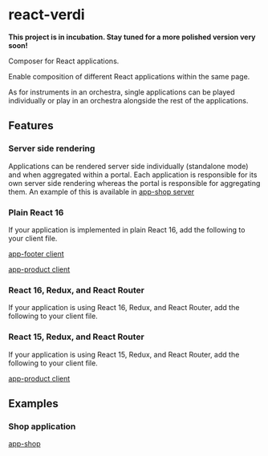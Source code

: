 # react-verdi

**This project is in incubation. Stay tuned for a more polished version very soon!**

Composer for React applications.

Enable composition of different React applications within the same page.

As for instruments in an orchestra, single applications can be played individually or play in an orchestra alongside the rest of the applications.

## Features

### Server side rendering

Applications can be rendered server side individually (standalone mode) and when aggregated within a portal. Each application is responsible for its own server side rendering whereas the portal is responsible for aggregating them. An example of this is available in [app-shop server](https://github.com/andreacaldera/react-verdi/blob/master/examples/app-shop/app-shop/src/server/server.js)

### Plain React 16

If your application is implemented in plain React 16, add the following to your client file.

[app-footer client](https://github.com/andreacaldera/react-verdi/blob/master/examples/app-shop/app-footer/src/client/index.js)

[app-product client](https://github.com/andreacaldera/react-verdi/blob/master/examples/app-shop/app-product/src/client/index.js)

### React 16, Redux, and React Router

If your application is using React 16, Redux, and React Router, add the following to your client file.

### React 15, Redux, and React Router

If your application is using React 15, Redux, and React Router, add the following to your client file.

[app-product client](https://github.com/andreacaldera/react-verdi/blob/master/examples/app-shop/app-checkout/src/client/index.js)

## Examples

### Shop application

[app-shop](examples/app-shop/README.md)
